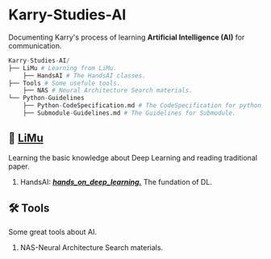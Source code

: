 # Karry-Studies-AI

Documenting Karry's process of learning **Artificial Intelligence (AI)** for communication.

```python
Karry-Studies-AI/
├── LiMu # Learning from LiMu.
    ├── HandsAI # The HandsAI classes.
├── Tools # Some usefule tools.
    ├── NAS # Neural Architecture Search materials.
└── Python-Guidelines
    ├── Python-CodeSpecification.md # The CodeSpecification for python.
    ├── Submodule-Guidelines.md # The Guidelines for Submodule. 
```

## 📖 [LiMu](https://space.bilibili.com/1567748478)

Learning the basic knowledge about Deep Learning and reading traditional paper.

1. HandsAI: *<u>**[hands_on_deep_learning.](https://space.bilibili.com/1567748478/channel/seriesdetail?sid=358497)**</u>* The fundation of DL.



## :hammer_and_wrench: Tools

Some great tools about AI.

1. NAS-Neural Architecture Search materials.
